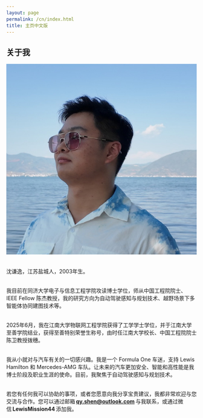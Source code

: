 ```yaml
---
layout: page
permalink: /cn/index.html
title: 主页中文版
---
```


## 关于我

<img src="/images/qianyishen-sq.jpg" class="floatpic">

<br>沈谦逸，江苏盐城人，2003年生。

<br>我目前在同济大学电子与信息工程学院攻读博士学位，师从中国工程院院士、IEEE Fellow 陈杰教授，我的研究方向为自动驾驶感知与规划技术、越野场景下多智能体协同建图技术等。

<br>2025年6月，我在江南大学物联网工程学院获得了工学学士学位，并于江南大学至善学院结业，获得至善特别荣誉生称号，由时任江南大学校长、中国工程院院士陈卫教授拨穗。

<br>我从小就对与汽车有关的一切感兴趣。我是一个 Formula One 车迷，支持 Lewis Hamilton 和 Mercedes-AMG 车队。让未来的汽车更加安全、智能和高性能是我博士阶段及职业生涯的使命。目前，我聚焦于自动驾驶感知与规划技术。 

<br>若您有任何我可以协助的事项，或者您愿意向我分享宝贵建议，我都非常欢迎与您交流与合作。您可以通过邮箱 **qy.shen@outlook.com** 与我联系，或通过微信 **LewisMission44** 添加我。

<br>